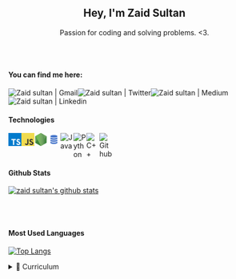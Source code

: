 <h2 align="center">Hey, I'm Zaid Sultan</h2>

<p align="center">Passion for coding and solving problems.  <3.</b> </p>


<br/>
<br/>

#### You can find me here:

[ <img target="_blank" align="left" alt="Zaid sultan | Gmail"  src="https://img.shields.io/badge/-Gmail-c14438?style=flat&logo=Gmail&logoColor=white&link=mailto:zaidsultan09@gmail.com" />][gmail]
[ <img target="_blank" align="left" alt="Zaid sultan | Twitter"  src="https://img.shields.io/badge/-Twitter-1ca0f1?style=flat&labelColor=1ca0f1&logo=twitter&logoColor=white&link=https://twitter.com/zaidsultan09" />][twitter]
[ <img target="_blank" align="left" alt="Zaid sultan | Medium" src="https://img.shields.io/badge/Medium-black?style=flat&logo=medium&labelColor=black" />][medium]
[ <img target="_blank" align="left" alt="Zaid sultan | Linkedin" src="https://img.shields.io/badge/LinkedIn-blue?style=flat&logo=linkedin&labelColor=blue" />][linkedin]

<br />
<br/>

#### Technologies

<img align="left" alt="Typescript" width="26px" src="https://raw.githubusercontent.com/github/explore/78df643247d429f6cc873026c0622819ad797942/topics/typescript/typescript.png" />
<img align="left" alt="JavaScript" width="26px" src="https://raw.githubusercontent.com/github/explore/80688e429a7d4ef2fca1e82350fe8e3517d3494d/topics/javascript/javascript.png" />
<img align="left" alt="Node.js" width="26px" src="https://raw.githubusercontent.com/github/explore/80688e429a7d4ef2fca1e82350fe8e3517d3494d/topics/nodejs/nodejs.png" />
<img align="left" alt="SQL" width="26px" src="https://raw.githubusercontent.com/github/explore/80688e429a7d4ef2fca1e82350fe8e3517d3494d/topics/sql/sql.png" />
<img align="left" alt="Java" width="26px" src="https://seeklogo.com/images/J/java-logo-7833D1D21A-seeklogo.com.png" />
<img align="left" alt="Python" width="26px" src="https://seeklogo.com/images/P/python-logo-A32636CAA3-seeklogo.com.png" />
<img align="left" alt="C++" width="26px" src="https://seeklogo.com/images/C/c-logo-1B1817C041-seeklogo.com.png" />
<img align="left" alt="Github" width="26px" src="https://github.githubassets.com/images/modules/logos_page/Octocat.png" />

<br />

<br/>
<br/>

#### Github Stats
[![zaid sultan's github stats](https://github-readme-stats.vercel.app/api?username=zaidsultan10&theme=blueberry&show_icons=true&count_private=true&include_all_commits=true&hide_title=true)](https://github.com/zaidsultan10/github-readme-stats)

<br />
<br/>


#### Most Used Languages
[![Top Langs](http://github-readme-stats.vercel.app/api/top-langs/?username=zaidsultan10&langs_count=10)](https://github.com/zaidsultan10/github-readme-stats)


<details>
    <summary>📃 Curriculum</summary>

## Education

- 📖 **Inter Computer Science**
    
    📆 2013 - 2015

    📍 **PakTurk Int'l College Lahore** - Lahore, Punjab, Pakistan
    

- 📖 **Dev Nation**
    
    📆 2021 June - 2021 Oct

- 📖 **BS(H) Computer Science **
    
    📆 2015 - 2019 (Graduated) 

    📍 **UCP Lahore** - Lahore, Punjab, Pakistan


## Experience

- 🖌️ **E-Commerce Manager and web developer** at SMCSE Pvt Ltd

    📆 Nov 2019 - current
   
- 🖌️ **MERN Stack** Freelancing

    📆 may 2021 - current

- 👨‍💻 **Open Source Contributor** - Artiba Tech
    Working with Python

</details>


<!--
**zaidsultan10/zaidsultan10** is a ✨ _special_ ✨ repository because its `README.md` (this file) appears on your GitHub profile.

Here are some ideas to get you started:

- 🔭 I’m currently working on ...
- 🌱 I’m currently learning ...
- 👯 I’m looking to collaborate on ...
- 🤔 I’m looking for help with ...
- 💬 Ask me about ...
- 📫 How to reach me: ...
- 😄 Pronouns: ...
- ⚡ Fun fact: ...
-->


[twitter]: https://twitter.com/zaidsultan09
[gmail]: mailto:zaidsultan09@gmail.com
[medium]: https://www.medium.com/@zaidsultan09
[linkedin]: https://www.linkedin.com/in/zaid-sultan-893149190/
